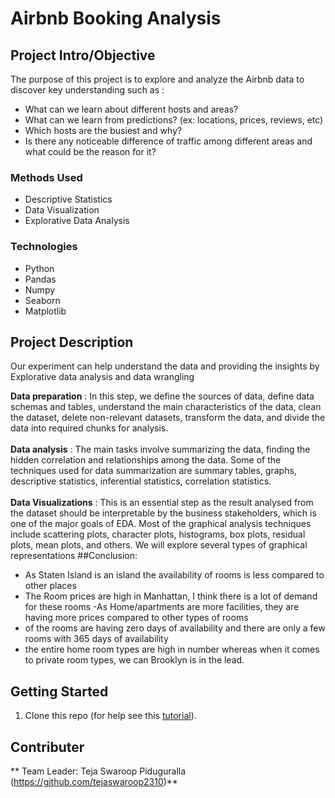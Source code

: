 # Airbnb Booking Analysis

## Project Intro/Objective
The purpose of this project is to  explore and analyze the Airbnb data to discover key understanding such as :
* What can we learn about different hosts and areas?
* What can we learn from predictions? (ex: locations, prices, reviews, etc)
* Which hosts are the busiest and why?
* Is there any noticeable difference of traffic among different areas and what could be the reason for it? 


### Methods Used
* Descriptive Statistics
* Data Visualization
* Explorative Data Analysis


### Technologies
* Python
* Pandas
* Numpy
* Seaborn
* Matplotlib

## Project Description
Our experiment can help understand the data and providing the insights by Explorative data analysis and data wrangling

__Data preparation__ : In this step, we define the sources of data, define data schemas and tables, understand the main characteristics of the data, clean the dataset, delete non-relevant datasets, transform the data, and divide the data into required chunks for analysis.<br> <br>
__Data analysis__ :  The main tasks involve summarizing the data, finding the hidden correlation and relationships among the data. Some of the techniques used for data summarization are summary tables, graphs, descriptive statistics, inferential statistics, correlation statistics.<br> <br>
__Data Visualizations__ : This is  an essential step as the result analysed from the dataset should be interpretable by the business stakeholders, which is one of the major goals of EDA. Most of the graphical analysis techniques include scattering plots, character plots, histograms, box plots, residual plots, mean plots, and others. We will explore several types of graphical representations
##Conclusion:
- As Staten Island is an island the availability of rooms is less compared to other places
- The Room prices are high in Manhattan, I think there is a lot of demand for these rooms
-As Home/apartments are more facilities, they are having more prices compared to other types of rooms
- of the rooms are having zero days of availability and there are only a few rooms with 365 days of availability
- the entire home room types are high in number whereas when it comes to private room types, we can Brooklyn is in the lead.



## Getting Started

1. Clone this repo (for help see this [tutorial](https://help.github.com/articles/cloning-a-repository/)).







## Contributer

** Team Leader: Teja Swaroop Piduguralla (https://github.com/tejaswaroop2310)**
